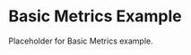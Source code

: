 <!-- file: examples/modules/metrics/basic-metrics/README.md -->
<!-- version: 1.0.0 -->
<!-- guid: 76303b64-b72f-4857-86f7-8b9220beacdb -->

# Basic Metrics Example

Placeholder for Basic Metrics example.
